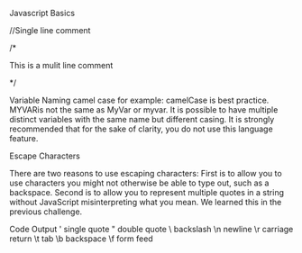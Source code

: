Javascript Basics

//Single line comment


/*

This
is
a
mulit
line
comment

*/

Variable Naming
camel case for example: camelCase is best practice.
MYVARis not the same as MyVar or myvar. It is possible to have multiple distinct variables with the same name but different casing. It is strongly recommended that for the sake of clarity, you do not use this language feature.

Escape Characters

There are two reasons to use escaping characters: First is to allow you to use characters you might not otherwise be able to type out, such as a backspace. Second is to allow you to represent multiple quotes in a string without JavaScript misinterpreting what you mean. We learned this in the previous challenge.

Code	Output
\'	single quote
\"	double quote
\\	backslash
\n	newline
\r	carriage return
\t	tab
\b	backspace
\f	form feed




